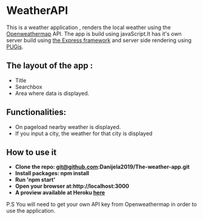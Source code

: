 # WeatherAPI

This is a weather application , renders the local weather using the [Openweathermap](https://openweathermap.org) API. 
The app is build using javaScript.It has it's own server build using [the Express framework](https://expressjs.com/) and server side rendering using [PUGjs](https://pugjs.org/api/getting-started.html).

## The layout of the app : 
* Title
* Searchbox
* Area where data is displayed.
    
## Functionalities:
* On pageload nearby weather is displayed.
* If you input a city, the weather for that city is displayed


## How to use it
- **Clone the repo: git@github.com:Danijela2019/The-weather-app.git**
- **Install packages: npm install**
- **Run 'npm start'**
- **Open your browser at:http://localhost:3000**
- **A proview available at Heroku [here](https://theweatherapp2020.herokuapp.com)**


P.S You will need to get your own API key from Openweathermap in order to use the application.